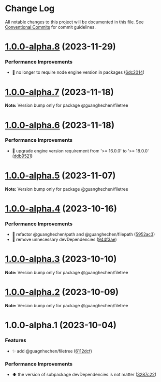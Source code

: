 # Change Log

All notable changes to this project will be documented in this file.
See [Conventional Commits](https://conventionalcommits.org) for commit guidelines.

# [1.0.0-alpha.8](https://github.com/guanghechen/sora/compare/@guanghechen/filetree@1.0.0-alpha.7...@guanghechen/filetree@1.0.0-alpha.8) (2023-11-29)


### Performance Improvements

* 🔧 no longer to require node engine version in packages ([6dc2014](https://github.com/guanghechen/sora/commit/6dc2014122dd44bcadc893e2ee98697265e7d61e))





# [1.0.0-alpha.7](https://github.com/guanghechen/sora/compare/@guanghechen/filetree@1.0.0-alpha.6...@guanghechen/filetree@1.0.0-alpha.7) (2023-11-18)

**Note:** Version bump only for package @guanghechen/filetree





# [1.0.0-alpha.6](https://github.com/guanghechen/sora/compare/@guanghechen/filetree@1.0.0-alpha.5...@guanghechen/filetree@1.0.0-alpha.6) (2023-11-18)


### Performance Improvements

* 🔧 upgrade engine version requirement from '>= 16.0.0' to '>= 18.0.0' ([ddb9521](https://github.com/guanghechen/sora/commit/ddb9521b529b2ca838554794339b9e27ac80b8aa))





# [1.0.0-alpha.5](https://github.com/guanghechen/sora/compare/@guanghechen/filetree@1.0.0-alpha.4...@guanghechen/filetree@1.0.0-alpha.5) (2023-11-07)

**Note:** Version bump only for package @guanghechen/filetree





# [1.0.0-alpha.4](https://github.com/guanghechen/sora/compare/@guanghechen/filetree@1.0.0-alpha.3...@guanghechen/filetree@1.0.0-alpha.4) (2023-10-16)


### Performance Improvements

* :art:  refactor @guanghechen/path and @guanghechen/filepath ([5952ac3](https://github.com/guanghechen/sora/commit/5952ac39fee92e807e3cccc8e4b4dfa1aba1fa34))
* 🔧 remove unnecessary devDependencies ([944f3ae](https://github.com/guanghechen/sora/commit/944f3aee64e68ce52ca30237c7d0240a82c9c58f))





# [1.0.0-alpha.3](https://github.com/guanghechen/sora/compare/@guanghechen/filetree@1.0.0-alpha.2...@guanghechen/filetree@1.0.0-alpha.3) (2023-10-10)

**Note:** Version bump only for package @guanghechen/filetree





# [1.0.0-alpha.2](https://github.com/guanghechen/sora/compare/@guanghechen/filetree@1.0.0-alpha.1...@guanghechen/filetree@1.0.0-alpha.2) (2023-10-09)

**Note:** Version bump only for package @guanghechen/filetree





# 1.0.0-alpha.1 (2023-10-04)


### Features

* ✨ add @guagnhechen/filetree ([6112dcf](https://github.com/guanghechen/sora/commit/6112dcfbf7a286aa4e800a467727afaba6fe29eb))


### Performance Improvements

* ⬆️ the version of subpackage devDependencies is not matter ([3287c22](https://github.com/guanghechen/sora/commit/3287c22fb150af6620c1c9f6f4b186498aea815b))
